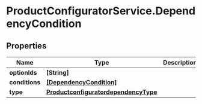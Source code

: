 # ProductConfiguratorService.DependencyCondition

## Properties

Name | Type | Description | Notes
------------ | ------------- | ------------- | -------------
**optionIds** | **[String]** |  | [optional] 
**conditions** | [**[DependencyCondition]**](DependencyCondition.md) |  | [optional] 
**type** | [**ProductconfiguratordependencyType**](ProductconfiguratordependencyType.md) |  | [optional] 


